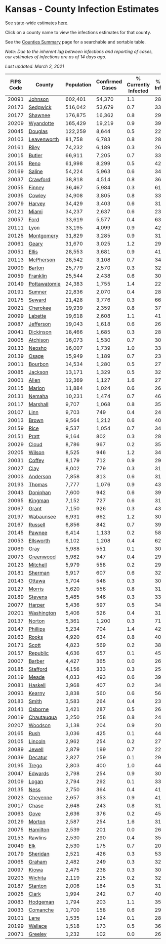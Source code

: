 # Kansas - County Infection Estimates

See state-wide estimates [here](/infections/us-ks).

Click on a county name to view the infections estimates for that county.

See the [Counties Summary](/infections/summary-counties) page for a searchable and sortable table.

*Note: Due to the inherent lag between infections and reporting of cases, our estimates of infections are as of 14 days ago.*

*Last updated: March 2, 2021*

|   FIPS Code |                       County |   Population |   Confirmed Cases |   % Currently Infected |   % Total Infected |
|-------------|------------------------------|--------------|-------------------|------------------------|--------------------|
|       20091 |           [Johnson](johnson) |      602,401 |            54,370 |                    1.1 |               28.5 |
|       20173 |         [Sedgwick](sedgwick) |      516,042 |            53,679 |                    0.7 |               33.0 |
|       20177 |           [Shawnee](shawnee) |      176,875 |            16,362 |                    0.8 |               29.3 |
|       20209 |       [Wyandotte](wyandotte) |      165,429 |            19,219 |                    0.9 |               39.1 |
|       20045 |           [Douglas](douglas) |      122,259 |             8,644 |                    0.5 |               22.4 |
|       20103 |   [Leavenworth](leavenworth) |       81,758 |             6,783 |                    0.8 |               28.9 |
|       20161 |               [Riley](riley) |       74,232 |             6,189 |                    0.3 |               26.8 |
|       20015 |             [Butler](butler) |       66,911 |             7,205 |                    0.7 |               33.6 |
|       20155 |                 [Reno](reno) |       61,998 |             8,299 |                    0.5 |               42.7 |
|       20169 |             [Saline](saline) |       54,224 |             5,963 |                    0.6 |               34.4 |
|       20037 |         [Crawford](crawford) |       38,818 |             4,514 |                    0.8 |               36.6 |
|       20055 |             [Finney](finney) |       36,467 |             5,984 |                    0.3 |               61.0 |
|       20035 |             [Cowley](cowley) |       34,908 |             3,805 |                    0.8 |               33.8 |
|       20079 |             [Harvey](harvey) |       34,429 |             3,403 |                    0.6 |               31.5 |
|       20121 |               [Miami](miami) |       34,237 |             2,637 |                    0.6 |               23.8 |
|       20057 |                 [Ford](ford) |       33,619 |             5,577 |                    0.4 |               63.8 |
|       20111 |                 [Lyon](lyon) |       33,195 |             4,099 |                    0.9 |               42.0 |
|       20125 |     [Montgomery](montgomery) |       31,829 |             3,285 |                    0.9 |               31.7 |
|       20061 |               [Geary](geary) |       31,670 |             3,025 |                    1.2 |               29.2 |
|       20051 |               [Ellis](ellis) |       28,553 |             3,681 |                    0.9 |               41.1 |
|       20113 |       [McPherson](mcpherson) |       28,542 |             3,108 |                    0.7 |               34.5 |
|       20009 |             [Barton](barton) |       25,779 |             2,570 |                    0.3 |               32.1 |
|       20059 |         [Franklin](franklin) |       25,544 |             2,438 |                    0.6 |               30.1 |
|       20149 | [Pottawatomie](pottawatomie) |       24,383 |             1,755 |                    1.4 |               22.1 |
|       20191 |             [Sumner](sumner) |       22,836 |             2,070 |                    0.4 |               28.1 |
|       20175 |             [Seward](seward) |       21,428 |             3,776 |                    0.3 |               66.7 |
|       20021 |         [Cherokee](cherokee) |       19,939 |             2,359 |                    0.8 |               37.1 |
|       20099 |           [Labette](labette) |       19,618 |             2,608 |                    1.1 |               41.5 |
|       20087 |       [Jefferson](jefferson) |       19,043 |             1,618 |                    0.6 |               26.7 |
|       20041 |       [Dickinson](dickinson) |       18,466 |             1,685 |                    0.3 |               28.5 |
|       20005 |         [Atchison](atchison) |       16,073 |             1,530 |                    0.7 |               30.3 |
|       20133 |             [Neosho](neosho) |       16,007 |             1,739 |                    1.0 |               33.8 |
|       20139 |               [Osage](osage) |       15,949 |             1,189 |                    0.7 |               23.3 |
|       20011 |           [Bourbon](bourbon) |       14,534 |             1,280 |                    0.5 |               27.6 |
|       20085 |           [Jackson](jackson) |       13,171 |             1,329 |                    0.5 |               32.7 |
|       20001 |               [Allen](allen) |       12,369 |             1,127 |                    1.6 |               27.5 |
|       20115 |             [Marion](marion) |       11,884 |             1,024 |                    0.6 |               26.8 |
|       20131 |             [Nemaha](nemaha) |       10,231 |             1,474 |                    0.7 |               46.4 |
|       20117 |         [Marshall](marshall) |        9,707 |             1,068 |                    0.8 |               35.0 |
|       20107 |                 [Linn](linn) |        9,703 |               749 |                    0.4 |               24.3 |
|       20013 |               [Brown](brown) |        9,564 |             1,212 |                    0.6 |               40.4 |
|       20159 |                 [Rice](rice) |        9,537 |             1,054 |                    0.7 |               34.6 |
|       20151 |               [Pratt](pratt) |        9,164 |               802 |                    0.3 |               28.2 |
|       20029 |               [Cloud](cloud) |        8,786 |               967 |                    0.2 |               35.6 |
|       20205 |             [Wilson](wilson) |        8,525 |               946 |                    1.2 |               34.0 |
|       20031 |             [Coffey](coffey) |        8,179 |               712 |                    0.9 |               29.2 |
|       20027 |                 [Clay](clay) |        8,002 |               779 |                    0.3 |               31.0 |
|       20003 |         [Anderson](anderson) |        7,858 |               813 |                    0.6 |               31.9 |
|       20193 |             [Thomas](thomas) |        7,777 |             1,076 |                    0.9 |               43.5 |
|       20043 |         [Doniphan](doniphan) |        7,600 |               942 |                    0.6 |               39.1 |
|       20095 |           [Kingman](kingman) |        7,152 |               727 |                    0.6 |               31.9 |
|       20067 |               [Grant](grant) |        7,150 |               926 |                    0.3 |               43.7 |
|       20197 |       [Wabaunsee](wabaunsee) |        6,931 |               662 |                    1.2 |               30.9 |
|       20167 |           [Russell](russell) |        6,856 |               842 |                    0.7 |               39.0 |
|       20145 |             [Pawnee](pawnee) |        6,414 |             1,133 |                    0.2 |               58.7 |
|       20053 |       [Ellsworth](ellsworth) |        6,102 |             1,208 |                    0.4 |               62.5 |
|       20069 |                 [Gray](gray) |        5,988 |               551 |                    0.1 |               30.8 |
|       20073 |       [Greenwood](greenwood) |        5,982 |               547 |                    0.4 |               29.0 |
|       20123 |         [Mitchell](mitchell) |        5,979 |               558 |                    0.2 |               29.7 |
|       20181 |           [Sherman](sherman) |        5,917 |               607 |                    0.6 |               32.7 |
|       20143 |             [Ottawa](ottawa) |        5,704 |               548 |                    0.3 |               30.3 |
|       20127 |             [Morris](morris) |        5,620 |               556 |                    0.8 |               31.0 |
|       20189 |           [Stevens](stevens) |        5,485 |               546 |                    0.3 |               33.0 |
|       20077 |             [Harper](harper) |        5,436 |               597 |                    0.5 |               34.4 |
|       20201 |     [Washington](washington) |        5,406 |               526 |                    0.4 |               31.1 |
|       20137 |             [Norton](norton) |        5,361 |             1,200 |                    0.3 |               71.9 |
|       20147 |         [Phillips](phillips) |        5,234 |               704 |                    1.4 |               42.8 |
|       20163 |               [Rooks](rooks) |        4,920 |               634 |                    0.8 |               40.8 |
|       20171 |               [Scott](scott) |        4,823 |               569 |                    0.2 |               38.1 |
|       20157 |         [Republic](republic) |        4,636 |               657 |                    0.1 |               45.6 |
|       20007 |             [Barber](barber) |        4,427 |               365 |                    0.0 |               26.3 |
|       20185 |         [Stafford](stafford) |        4,156 |               333 |                    0.3 |               25.8 |
|       20119 |               [Meade](meade) |        4,033 |               493 |                    0.6 |               39.9 |
|       20081 |           [Haskell](haskell) |        3,968 |               407 |                    0.2 |               34.2 |
|       20093 |             [Kearny](kearny) |        3,838 |               560 |                    0.6 |               56.3 |
|       20183 |               [Smith](smith) |        3,583 |               264 |                    0.4 |               23.5 |
|       20141 |           [Osborne](osborne) |        3,421 |               287 |                    0.5 |               26.0 |
|       20019 |     [Chautauqua](chautauqua) |        3,250 |               258 |                    0.8 |               24.8 |
|       20207 |           [Woodson](woodson) |        3,138 |               204 |                    0.9 |               20.5 |
|       20165 |                 [Rush](rush) |        3,036 |               425 |                    0.1 |               44.7 |
|       20105 |           [Lincoln](lincoln) |        2,962 |               254 |                    0.2 |               27.0 |
|       20089 |             [Jewell](jewell) |        2,879 |               199 |                    0.7 |               22.1 |
|       20039 |           [Decatur](decatur) |        2,827 |               259 |                    0.1 |               29.2 |
|       20195 |               [Trego](trego) |        2,803 |               400 |                    1.0 |               44.8 |
|       20047 |           [Edwards](edwards) |        2,798 |               254 |                    0.9 |               30.4 |
|       20109 |               [Logan](logan) |        2,794 |               292 |                    0.1 |               33.3 |
|       20135 |                 [Ness](ness) |        2,750 |               364 |                    0.4 |               41.9 |
|       20023 |         [Cheyenne](cheyenne) |        2,657 |               353 |                    0.9 |               41.5 |
|       20017 |               [Chase](chase) |        2,648 |               243 |                    0.8 |               31.9 |
|       20063 |                 [Gove](gove) |        2,636 |               376 |                    0.2 |               45.1 |
|       20129 |             [Morton](morton) |        2,587 |               254 |                    1.6 |               31.4 |
|       20075 |         [Hamilton](hamilton) |        2,539 |               201 |                    0.0 |               26.3 |
|       20153 |           [Rawlins](rawlins) |        2,530 |               290 |                    0.4 |               35.9 |
|       20049 |                   [Elk](elk) |        2,530 |               175 |                    0.7 |               20.9 |
|       20179 |         [Sheridan](sheridan) |        2,521 |               426 |                    0.3 |               53.6 |
|       20065 |             [Graham](graham) |        2,482 |               249 |                    0.3 |               32.3 |
|       20097 |               [Kiowa](kiowa) |        2,475 |               238 |                    0.3 |               30.1 |
|       20203 |           [Wichita](wichita) |        2,119 |               215 |                    0.2 |               32.3 |
|       20187 |           [Stanton](stanton) |        2,006 |               184 |                    0.5 |               31.2 |
|       20025 |               [Clark](clark) |        1,994 |               242 |                    0.7 |               40.4 |
|       20083 |         [Hodgeman](hodgeman) |        1,794 |               203 |                    1.1 |               35.4 |
|       20033 |         [Comanche](comanche) |        1,700 |               158 |                    0.6 |               29.6 |
|       20101 |                 [Lane](lane) |        1,535 |               124 |                    0.1 |               28.6 |
|       20199 |           [Wallace](wallace) |        1,518 |               173 |                    0.5 |               36.7 |
|       20071 |           [Greeley](greeley) |        1,232 |               102 |                    0.0 |               26.7 |
